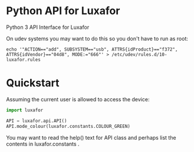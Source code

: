 # Python API for Luxafor
Python 3 API Interface for Luxafor

On udev systems you may want to do this so you don't have to run as root:
```shell
echo '"ACTION=="add", SUBSYSTEM=="usb", ATTRS{idProduct}=="f372", ATTRS{idVendor}=="04d8", MODE:="666"' > /etc/udev/rules.d/10-luxafor.rules
``` 

# Quickstart
Assuming the current user is allowed to access the device:
```python
import luxafor

API = luxafor.api.API()
API.mode_colour(luxafor.constants.COLOUR_GREEN)
```
You may want to read the help() text for API class and perhaps list the contents
in luxafor.constants .